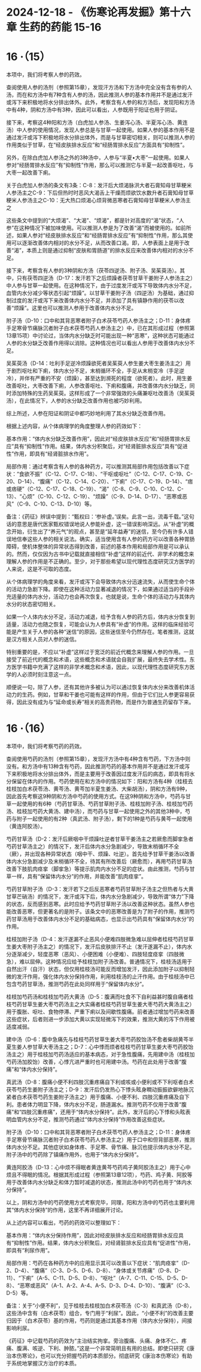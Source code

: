 # 2024-12-18 - 《伤寒论再发掘》第十六章 生药的药能 15-16

# **16 ·（15）**

本项中，我们将考察人参的药效。

查阅使用人参的汤剂（参照第15章），发现汗方汤和下方汤中完全没有含有参的人汤，而在和方汤中有7种含有人参的汤，因此推测人参的基本作用并不是通过发汗或泻下来积极地将水分排出体外。此外，考察含有人参的和方汤后，发现阳和方汤中有4种，阴和方汤中有3种，因此可以看出，人参既用于阳证也用于阴证。

接下来，考察这4种阳和方汤（白虎加人参汤、生姜泻心汤、半夏泻心汤、黄连汤）中人参的使用情况，发现人参总是与甘草一起使用。如果人参的基本作用不是通过发汗或泻下积极地将水分排出体外，而是与甘草密切相关，则可以推测人参的作用类似于甘草，在“经皮肤排水反应”和“经肠胃排水反应”方面具有“抑制性”。

另外，在除白虎加人参汤之外的3种汤中，人参与“半夏•大枣”一起使用。如果人参对“经肠胃排水反应”有“抑制性”作用，那么可以推测它与半夏一起改善呕吐，与大枣一起改善下痢。

关于白虎加人参汤的条文有3条：C-8：发汗后大烦渴脉洪大者石膏知母甘草粳米人参汤主之C-9：下后但热时时恶风大渴舌上干燥而烦欲饮水数升者石膏知母甘草粳米人参汤主之C-10：无大热口烦渴心烦背微恶寒者石膏知母甘草粳米人参汤主之

这些条文中提到的“大烦渴”、“大渴”、“烦渴”，都是针对高度的“渴”状态，“人参”在这种情况下被加味使用。可以推测人参是为了改善“渴”而被使用的。如前所述，如果人参对“经皮肤排水反应”和“经肠胃排水反应”有“抑制性”作用，那么其使用可以逐渐改善体内相对的水分不足，从而改善口渴。即，人参表面上是用于改善“渴”，本质上则是通过抑制“皮肤和胃肠道”的排水反应来改善体内相对的水分不足。

接下来，考察含有人参的3种阴和方汤（茯苓四逆汤、附子汤、吴茱萸汤）。其中，只有茯苓四逆汤（D-17：发汗若下之后烦躁者茯苓甘草干姜附子人参汤主之）中人参与甘草一起使用。在这种情况下，由于过度发汗或泻下导致体内水分不足，血管内水分减少等状态引起“烦躁”。以甘草干姜附子汤（四逆汤）为基础，通过抑制过度的发汗或泻下来改善体内水分不足，并添加了具有镇静作用的茯苓以改善“烦躁”。这里也可以推测人参用于改善体内水分不足。

附子汤（D-10：口中和其背恶寒者附子白术茯苓芍药人参汤主之；D-11：身体疼手足寒骨节痛脉沉者附子白术茯苓芍药人参汤主之）中，已在其形成过程（参照第13章15项）中讨论过，当体内水分缺乏时可能出现一种“恶寒”，这种状态可能通过人参的水分缺乏改善作用得以消除。这种情况也可以看出人参用于改善体内水分不足。

吴茱萸汤（D-14：吐利手足逆冷烦躁欲死者吴茱萸人参生姜大枣生姜汤主之）用于剧烈呕吐和下痢，体内水分不足，末梢循环不全，手足从末梢变冷（手足逆冷），并伴有严重的不安（烦躁），甚至达到濒死的程度（欲死者）。此时，用生姜改善呕吐，大枣改善下痢，人参改善呕吐、下痢和腹痛，并改善体内水分缺乏，同时添加特殊的生药吴茱萸。这样形成了一个非常强效的头痛兼呕吐改善汤（吴茱萸汤），在此情况下，人参的水分缺乏改善作用也被巧妙利用。

综上所述，人参在阳证和阴证中都巧妙地利用了其水分缺乏改善作用。

根据上述内容，从个体病理学的角度整理人参的药效如下：

基本作用：“体内水分缺乏改善作用”，因此对“经皮肤排水反应”和“经肠胃排水反应”具有“抑制性”作用。结果，体内水分积聚后，对“经肾脏排水反应”具有“促进性”作用，即具有“经肾脏排水作用”。

局部作用：通过考察含有人参的各种药方，可以推测其局部作用包括改善以下症状：“食欲不振”（C-12、C-17、C-18）、“干呕或呕吐”（C-12、C-17、C-19、C-20、D-14）、“腹痛”（C-12、C-14、C-20）、“下痢”（C-17、C-19、D-14）、“痞或痞硬”（C-12、C-17、C-18、C-19）、“渴”（C-8、C-9、C-10、C-12、C-13）、“心烦”（C-10、C-12、C-19）、“烦躁”（C-9、D-14、D-17）、“恶寒或恶风”（C-9、C-10、C-13、D-10）等。

备注：《药征》辨误中提到：“甄权曰：‘参补虚。’误矣。此言一出，流毒千载。”这句话的意思是唐代医家甄权错误地说人参能补虚，这一错误影响深远。从“补虚”的概念开始，衍生出了“养元气”的观点，甚至是“延年益寿”的迷信，至今仍有许多人错误地信奉这些人参的相关说法。确实，适当使用含有人参的药方可以改善各种胃肠障碍，使机体整体的异常状态得到改善，前述的基本作用和局部作用是可以承认的。然而，仅仅因为古书中记载就直接相信“补虚”这样的前近代、非学术的概念来理解人参的作用是不正确的。至少，对于那些希望以现代理性态度研究汉方医学的人来说，这是不可取的态度。

从个体病理学的角度来看，发汗或泻下会导致体内水分迅速流失，从而使生命个体的活动力急剧下降。即使在这种活动力显著减退的情况下，如果通过适当的手段补充适量的体内水分，活动力也会再次恢复。也就是说，生命个体的活动力与其体内水分的状态密切相关。

如果一个人体内水分不足，活动力减退，给予含有人参的药方后，体内水分恢复到适量，活动力也随之恢复，可能会认为人参具有“补虚”的作用。这样的临床经验可能是产生关于人参的各种“迷信”的原因，这些迷信至今仍然存在。笔者推测，这就是汉方相关人员对人参的迷信。

特别重要的是，不应以“补虚”这样过于宽泛的前近代概念来理解人参的作用。一旦接受了前近代的概念和术语，这些概念和术语就会自我扩展，最终失去学术性。东方医学书籍中充满了这样的非学术概念和术语，因此，以现代理性态度研究东方医学的人必须时刻注意这一点。

顺便说一句，除了人参，还有其他许多被认为可以通过恢复体内水分来改善机体活动力的生药。例如，甘草和干姜也可能有这样的作用，但由于它们比人参更容易获得，因此没有成为与“延命或长寿”相关的高贵药物，而是作为普通生药留存下来。

# **16 ·（16）**

本项中，我们将考察芍药的药效。

查阅使用芍药的汤剂（参照第15章），发现汗方汤中有4种含有芍药，下方汤中则没有。和方汤中有13种含有芍药，因此推测芍药的基本作用并不是通过发汗或泻下来积极地将水分排出体外，而是主要用于改善因过度发汗后的病态，即具有将水分保留在体内的作用。芍药使用在和方汤中的情况如下：阳和方汤有4种（桂枝去桂枝加白术茯苓汤、黄芩汤、黄芩加半夏生姜汤、大柴胡汤），阴和方汤有9种，因此首先考察这9种阴和方汤中芍药的使用方式。在这9种阴和方汤中，芍药与甘草一起使用的有6种（芍药甘草汤、芍药甘草附子汤、桂枝加附子汤、桂枝加芍药汤、桂枝加芍药大黄汤、建中汤），而芍药与甘草一起使用之外的其他3种中，芍药与附子一起使用的有2种（真武汤、附子汤），剩下的1种是芍药与黄芩一起使用（黄连阿胶汤）。

芍药甘草汤（D-2：发汗后厥咽中干烦躁吐逆者甘草干姜汤主之若厥愈而脚挛急者芍药甘草汤主之）的情况下，发汗后体内水分急剧减少，导致末梢循环不全（厥），并出现各种异常状态（咽中干、烦躁、吐逆）。首先给予甘草干姜汤以改善体内水分急剧减少及末梢循环不全，待其有所改善后（厥愈而），再用芍药甘草汤改善下肢肌肉痉挛（脚挛急）等提示肌肉内水分不足的症状。由此推测，芍药与甘草一样，具有“保留体内水分”的作用，并能改善“肌肉痉挛”。

芍药甘草附子汤（D-3：发汗若下之后反恶寒者芍药甘草附子汤主之但热者与大黄甘草芒硝汤）的情况下，发汗或泻下后，体内水分急剧减少，导致所谓“体力”下降的状态，反而感到恶寒。此时应给予芍药甘草附子汤以改善这种状态。虽然人参也能改善恶寒，但更著名的是附子。该条文中的恶寒改善是为了附子的作用，推测芍药甘草汤用于改善体内水分不足的基础病态，也显示出芍药具有“保留体内水分”的作用。

桂枝加附子汤（D-4：发汗遂漏不止恶风小便难四肢微急难以屈伸者桂枝芍药甘草生姜大枣附子汤主之）的情况下，发汗后皮肤排汗不止（发汗遂漏不止），体内水分逐渐减少，轻度恶寒（恶风）、小便困难（小便难）、四肢轻度痉挛（四肢微急），难以屈伸。这种情况应给予桂枝加附子汤改善。普通情况下，桂枝汤适用于自然出汗（自汗）状态，但仅用桂枝汤可能反而增加发汗，因此添加附子以抑制轻微的发汗作用，强化体内水分保持作用，利用桂枝汤的止汗作用。由于桂枝汤中已包含芍药甘草汤，推测芍药在此处同样用于“保留体内水分”。

桂枝加芍药汤和桂枝加芍药大黄汤（D-5：腹满而吐食不下自利益甚时腹自痛者桂枝芍药甘草生姜大枣芍药汤主之大实痛者桂枝芍药甘草生姜大枣芍药大黄汤主之）用于腹胀、呕吐、食物停滞、严重下痢以及间歇性腹痛。前者通过增加芍药来改善这些症状，后者则进一步添加大黄以实现轻微泻下的效果，推测大黄的泻下作用被适度减弱。

建中汤（D-6：腹中急痛先与桂枝芍药甘草生姜大枣芍药胶饴汤不愈者柴胡黄芩半夏生姜人参甘草大枣汤主之；D-7：心中悸而烦者桂枝芍药甘草生姜大枣芍药胶饴汤主之）用于桂枝加芍药汤适应的基本病态，对于急性腹痛，先用建中汤（桂枝加芍药汤加胶饴）改善，心悸亢进严重时也可用建中汤。芍药在此处用于改善“腹痛”和“体内水分保持”。

真武汤（D-8：腹痛小便不利四肢沉重疼痛自下利或咳或小便利或不下利呕者白术茯苓芍药生姜附子汤主之；D-9：发汗后仍发热心下悸头眩身瞤动振振欲僻地脉沉紧者白术茯苓芍药生姜附子汤主之）用于腹痛、小便不利、四肢沉重疼痛及自下利。患者体力明显下降，体内水分不足，肠道漏水。推测芍药不仅用于改善“腹痛”和“四肢沉重疼痛”，还用于“体内水分保持”。此外，发汗后的心下悸和头眩表明血管内水分不足，推测芍药通过“体内水分保持”作用改善这些症状。

附子汤（D-10：口中和其背恶寒者附子白术茯苓芍药人参汤主之；D-11：身体疼手足寒骨节痛脉沉者附子白术茯苓芍药人参汤主之）用于口中和但背部恶寒，推测体内水分不足。其他症状如身体疼、手足寒、骨节痛、脉沉也提示体内水分不足。附子汤中的芍药除了镇痛作用外，也用于“体内水分保持”。

黄连阿胶汤（D-13：心中烦不得眠者黄连黄芩芍药鸡子黄阿胶汤主之）用于心中烦且不得眠的情况。根据其形成过程（参照第13章12项），芍药、鸡子黄、阿胶等用于改善体内水分缺乏和体力暂时减退的状态，推测此汤中的芍药也用于“体内水分保持”。

以上，阴和方汤中的芍药使用方式考察完毕，同理，阳和方汤中的芍药也主要利用其“体内水分保持”的作用，这里不再详细展开讨论。

从上述内容可以看出，芍药的药效可以整理如下：

基本作用：“体内水分保持作用”，因此对经皮肤排水反应和经肠胃排水反应具有“抑制性”作用。结果，体内水分积聚后，对经肾脏排水反应具有“促进性”作用，即具有“利尿作用”。

局部作用：芍药在各种药方中的应用显示其可以改善以下症状：“肌肉痉挛”（D-2、D-4）、“腹痛”（C-3、D-5、D-6、D-8）、“身体或关节疼痛”（D-8、D-11）、“下痢”（A-5、C-11、D-5、D-8）、“呕吐”（A-7、C-11、C-15、D-5、D-8）、“恶寒或恶风”（A-1、A-2、A-4、A-5、D-3、D-4、D-10）、“腹满”（C-3、D-5）等。

备注：关于“小便不利”，见于桂枝去桂枝加白术茯苓汤（C-3）和真武汤（D-8），这些汤中含有（白术茯苓）组合，专门用于“利尿”。因此，“小便不利”的改善主要归因于（白术茯苓）基的作用，芍药则是通过其基本作用（体内水分保持），间接影响利尿。

《药征》中记载芍药的药效为“主治结实拘挛。旁治腹痛、头痛、身体不仁、疼痛、腹满、咳逆、下利、肿脓。”这是一个非常简明且有用的总结。即使只研究《康治本伤寒论》，也可以充分把握芍药的本质部分。彻底研究《康治本伤寒论》有助于系统地掌握汉方治疗的本质。